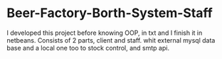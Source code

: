 # Beer-Factory-Borth-System-Staff
I developed this project before knowing OOP, in txt and I finish it in netbeans. Consists of 2 parts, client and staff.
whit external mysql data base and a local one too to stock control, and smtp api.
